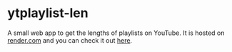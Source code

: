 # ytplaylist-len

A small web app to get the lengths of playlists on YouTube. It is hosted on [render.com](https://render.com/) and you can check it out [here](https://youtube-playlist-analysis.onrender.com/). 

